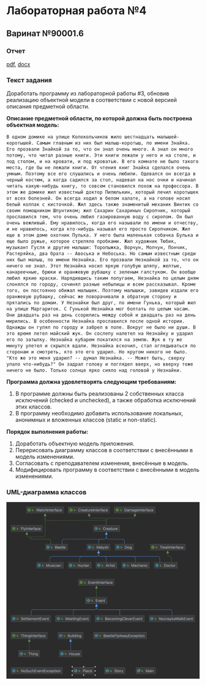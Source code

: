 # Лабораторная работа №4

## Варинат №90001.6

### Отчет
[pdf](./reports/report.pdf), [docx](./reports/report.docx)

### Текст задания

Доработать программу из лабораторной работы #3, обновив реализацию объектной модели в соответствии с новой версией описания предметной области.

**Описание предметной области, по которой должна быть построена объектная модель:**

```
В одном домике на улице Колокольчиков жило шестнадцать малышей-коротышей. Самым главным из них был малыш-коротыш, по имени Знайка. Его прозвали Знайкой за то, что он знал очень много. А знал он много потому, что читал разные книги. Эти книги лежали у него и на столе, и под столом, и на кровати, и под кроватью. В его комнате не было такого места, где бы не лежали книги. От чтения книг Знайка сделался очень умным. Поэтому все его слушались и очень любили. Одевался он всегда в черный костюм, а когда садился за стол, надевал на нос очки и начинал читать какую-нибудь книгу, то совсем становился похож на профессора. В этом же домике жил известный доктор Пилюлькин, который лечил коротышек от всех болезней. Он всегда ходил в белом халате, а на голове носил белый колпак с кисточкой. Жил здесь также знаменитый механик Винтик со своим помощником Шпунтиком; жил Сахарин Сахариныч Сиропчик, который прославился тем, что очень любил газированную воду с сиропом. Он был очень вежливый. Ему нравилось, когда его называли по имени и отчеству, и не нравилось, когда кто-нибудь называл его просто Сиропчиком. Жил еще в этом доме охотник Пулька. У него была маленькая собачка Булька и еще было ружье, которое стреляло пробками. Жил художник Тюбик, музыкант Гусля и другие малыши: Торопыжка, Ворчун, Молчун, Пончик, Растеряйка, два брата -- Авоська и Небоська. Но самым известным среди них был малыш, по имени Незнайка. Его прозвали Незнайкой за то, что он ничего не знал. Этот Незнайка носил яркую голубую шляпу, желтые, канареечные, брюки и оранжевую рубашку с зеленым галстуком. Он вообще любил яркие краски. Нарядившись таким попугаем, Незнайка по целым дням слонялся по городу, сочинял разные небылицы и всем рассказывал. Кроме того, он постоянно обижал малышек. Поэтому малышки, завидев издали его оранжевую рубашку, сейчас же поворачивали в обратную сторону и прятались по домам. У Незнайки был друг, по имени Гунька, который жил на улице Маргариток. С Гунькой Незнайка мог болтать по целым часам. Они двадцать раз на день ссорились между собой и двадцать раз на день мирились. В особенности Незнайка прославился после одной истории. Однажды он гулял по городу и забрел в поле. Вокруг не было ни души. В это время летел майский жук. Он сослепу налетел на Незнайку и ударил его по затылку. Незнайка кубарем покатился на землю. Жук в ту же минуту улетел и скрылся вдали. Незнайка вскочил, стал оглядываться по сторонам и смотреть, кто это его ударил. Но кругом никого не было. "Кто же это меня ударил? -- думал Незнайка. -- Может быть, сверху упало что-нибудь?" Он задрал голову и поглядел вверх, но вверху тоже ничего не было. Только солнце ярко сияло над головой у Незнайки.
```

**Программа должна удовлетворять следующим требованиям:**

1. В программе должны быть реализованы 2 собственных класса исключений (checked и unchecked), а также обработка исключений этих классов.
2. В программу необходимо добавить использование локальных, анонимных и вложенных классов (static и non-static).

**Порядок выполнения работы:**

1. Доработать объектную модель приложения.
2. Перерисовать диаграмму классов в соответствии с внесёнными в модель изменениями.
3. Согласовать с преподавателем изменения, внесённые в модель.
4. Модифицировать программу в соответствии с внесёнными в модель изменениями.

### UML-диаграмма классов
![diagram](./diagram.png)
